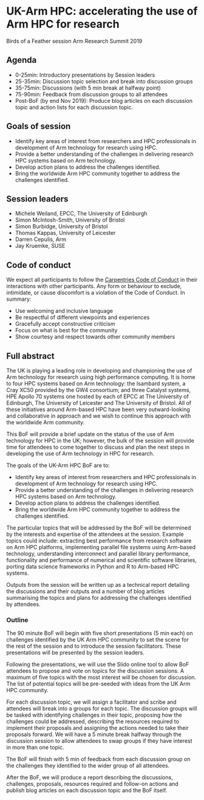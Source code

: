 # UK-Arm HPC: accelerating the use of Arm HPC for research

Birds of a Feather session
Arm Research Summit 2019

## Agenda

* 0-25min: Introductory presentations by Session leaders
* 25-35min: Discussion topic selection and break into discussion groups
* 35-75min: Discussions (with 5 min break at halfway point)
* 75-90min: Feedback from discussion groups to all attendees
* Post-BoF (by end Nov 2019): Produce blog articles on each discussion topic and action lists for each discussion topic.

## Goals of session

* Identify key areas of interest from researchers and HPC professionals in development of Arm technology for research using HPC.
* Provide a better understanding of the challenges in delivering research HPC systems based on Arm technology.
* Develop action plans to address the challenges identified.
* Bring the worldwide Arm HPC community together to address the challenges identified.

## Session leaders

* Michele	Weiland, EPCC, The University of Edinburgh
* Simon	McIntosh-Smith,	University of Bristol
* Simon	Burbidge,	University of Bristol
* Thomas Kappas, University of Leicester
* Darren	Cepulis, Arm
* Jay Kruemke, SUSE

## Code of conduct

We expect all participants to follow the [Carpentries Code of Conduct](https://docs.carpentries.org/topic_folders/policies/code-of-conduct.html) in their interactions 
with other participants. Any form or behaviour to exclude, intimidate, or cause discomfort is a
violation of the Code of Conduct. In summary:

* Use welcoming and inclusive language
* Be respectful of different viewpoints and experiences
* Gracefully accept constructive criticism
* Focus on what is best for the community
* Show courtesy and respect towards other community members

## Full abstract

The UK is playing a leading role in developing and championing the use of Arm technology for research using high performance computing. It is home to four HPC systems based on Arm technology: the Isambard system, a Cray XC50 provided by the GW4 consortium; and three Catalyst systems, HPE Apollo 70 systems one hosted by each of EPCC at The University of Edinburgh, The University of Leicester and The University of Bristol. All of these initiatives around Arm-based HPC have been very outward-looking and collaborative in approach and we wish to continue this approach with the worldwide Arm community.

This BoF will provide a brief update on the status of the use of Arm technology for HPC in the UK; however, the bulk of the session will provide time for attendees to come together to discuss and plan the next steps in developing the use of Arm technology in HPC for research.

The goals of the UK-Arm HPC BoF are to:

* Identify key areas of interest from researchers and HPC professionals in development of Arm technology for research using HPC.
* Provide a better understanding of the challenges in delivering research HPC systems based on Arm technology.
* Develop action plans to address the challenges identified.
* Bring the worldwide Arm HPC community together to address the challenges identified.

The particular topics that will be addressed by the BoF will be determined by the interests and expertise of the attendees at the session. Example topics could include: extracting best performance from research software on Arm HPC platforms, implementing parallel file systems using Arm-based technology, understanding interconnect and parallel library performance, functionality and performance of numerical and scientific software libraries, porting data science frameworks in Python and R to Arm-based HPC systems.

Outputs from the session will be written up as a technical report detailing the discussions and their outputs and a number of blog articles summarising the topics and plans for addressing the challenges identified by attendees.

### Outline

The 90 minute BoF will begin with five short presentations (5 min each) on challenges identified by the UK Arm HPC community to set the scene for the rest of the session and to introduce the session facilitators. These presentations will be presented by the session leaders.

Following the presentations, we will use the Slido online tool to allow BoF attendees to propose and vote on topics for the discussion sessions. A maximum of five topics with the most interest will be chosen for discussion. The list of potential topics will be pre-seeded with ideas from the UK Arm HPC community.

For each discussion topic, we will assign a facilitator and scribe and attendees will break into a groups for each topic. The discussion groups will be tasked with identifying challenges in their topic, proposing how the challenges could be addressed, describing the resources required to implement their proposals and assigning the actions needed to take their proposals forward. We will have a 5 minute break halfway through the discussion session to allow attendees to swap groups if they have interest in more than one topic.

The BoF will finish with 5 min of feedback from each discussion group on the challenges they identified to the wider group of all attendees.

After the BoF, we will produce a report describing the discussions, challenges, proposals, resources required and follow-on actions and publish blog articles on each discussion topic and the BoF itself.

